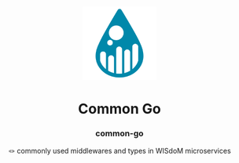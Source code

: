<div align="center">
<img height="150px" src="https://raw.githubusercontent.com/wisdom-oss/brand/main/svg/standalone_color.svg">
<h1>Common Go</h1>
<h3>common-go</h3>
<p>🪢 commonly used middlewares and types in WISdoM microservices</p>
</div>
